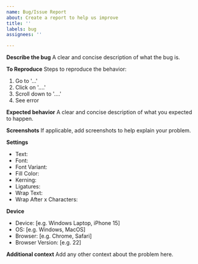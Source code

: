 ```yaml
---
name: Bug/Issue Report
about: Create a report to help us improve
title: ''
labels: bug
assignees: ''

---
```


**Describe the bug**
A clear and concise description of what the bug is.

**To Reproduce**
Steps to reproduce the behavior:
1. Go to '...'
2. Click on '....'
3. Scroll down to '....'
4. See error

**Expected behavior**
A clear and concise description of what you expected to happen.

**Screenshots**
If applicable, add screenshots to help explain your problem.

**Settings**

- Text:
- Font:
- Font Variant:
- Fill Color:
- Kerning:
- Ligatures:
- Wrap Text:
- Wrap After x Characters:

**Device**
- Device: [e.g. Windows Laptop, iPhone 15]
- OS: [e.g. Windows, MacOS]
- Browser: [e.g. Chrome, Safari]
- Browser Version: [e.g. 22]

**Additional context**
Add any other context about the problem here.
